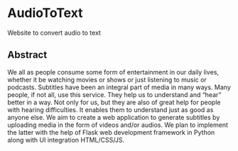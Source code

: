 # AudioToText
Website to convert audio to text

## Abstract
We all as people consume some form of entertainment in our daily lives, whether it be watching movies or shows or just listening to music or podcasts.
Subtitles have been an integral part of media in many ways. Many people, if not all, use this service. They help us to understand and “hear” better in a way. Not only for us, but they are also of great help for people with hearing difficulties. It enables them to understand just as good as anyone else.
We aim to create a web application to generate subtitles by uploading media in the form of videos and/or audios. We plan to implement the latter with the help of Flask web development framework in Python along with UI integration HTML/CSS/JS.
